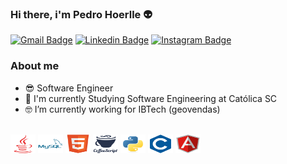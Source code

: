 ### Hi there, i'm Pedro Hoerlle 👽

[![Gmail Badge](https://img.shields.io/badge/Gmail-D14836?style=for-the-badge&logo=gmail&logoColor=white)](mailto:pedru.hoerlle@gmail.com)
[![Linkedin Badge](https://img.shields.io/badge/LinkedIn-0077B5?style=for-the-badge&logo=linkedin&logoColor=white&link=https://www.linkedin.com/in/pedro-hoerlle-42b91a204/)](https://www.linkedin.com/in/pedro-hoerlle-42b91a204/)
[![Instagram Badge](https://img.shields.io/badge/Instagram-E4405F?style=for-the-badge&logo=instagram&logoColor=white&link=https://www.instagram.com/pedrooo.hoerlle/)](https://www.instagram.com/pedrooo.hoerlle/)

### About me
- 😎 Software Engineer
- 🧐 I'm currently Studying Software Engineering at Católica SC
- 🤓 I’m currently working for IBTech (geovendas)


<div style="display: inline_block"><br>
  <img align="center" alt="Pedro-Java" height="30" width="40" src="https://raw.githubusercontent.com/devicons/devicon/master/icons/java/java-plain.svg">
  <img align="center" alt="Pedro-MySql" height="30" width="40" src="https://github.com/devicons/devicon/blob/master/icons/mysql/mysql-plain-wordmark.svg">
  <img align="center" alt="Pedro-HTML" height="30" width="40" src="https://raw.githubusercontent.com/devicons/devicon/master/icons/html5/html5-original.svg">
  <img align="center" alt="Pedro-Cs" height="30" width="40" src="https://github.com/devicons/devicon/blob/master/icons/coffeescript/coffeescript-original-wordmark.svg">
  <img align="center" alt="Pedro-Python" height="30" width="40" src="https://raw.githubusercontent.com/devicons/devicon/master/icons/python/python-original.svg">
  <img align="center" alt="Pedro-C" height="30" width="40" src="https://raw.githubusercontent.com/devicons/devicon/master/icons/c/c-plain.svg">
  <img align="center" alt="Pedro-AngularJS" height="30" width="40" src="https://github.com/devicons/devicon/blob/master/icons/angularjs/angularjs-original.svg">
</div>
